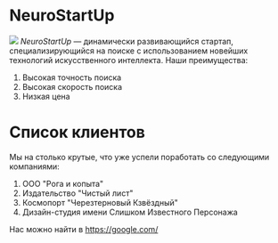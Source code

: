 # NeuroStartUp
![](https://netology-code.github.io/git-homeworks/introduction/assets/logo.png)
*NeuroStartUp* — динамически развивающийся стартап, специализирующийся на поиске с использованием новейших технологий искусственного интеллекта.
Наши преимущества:
1. Высокая точность поиска
2. Высокая скорость поиска
3. Низкая цена
  
  # Список клиентов
  Мы на столько крутые, что уже успели поработать со следующими компаниями:
  1. ООО "Рога и копыта"
  2. Издательство "Чистый лист"
  3. Космопорт "Черезтерновый Кзвёздный"
  4. Дизайн-студия имени Слишком Известного Персонажа

 Нас можно найти в https://google.com/


